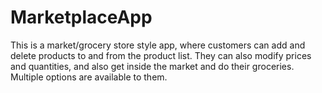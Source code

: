 # MarketplaceApp
This is a market/grocery store style app, where customers can add and delete products to and from the product list. They can also modify prices and quantities, and also get 
inside the market and do their groceries. Multiple options are available to them.
